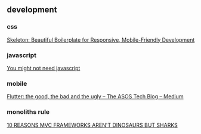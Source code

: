 ## development

### css

[Skeleton: Beautiful Boilerplate for Responsive, Mobile-Friendly Development](http://www.getskeleton.com/)


### javascript

[You might not need javascript](http://youmightnotneedjs.com/)


### mobile

[Flutter: the good, the bad and the ugly – The ASOS Tech Blog – Medium](https://medium.com/asos-techblog/flutter-vs-react-native-for-ios-android-app-development-c41b4e038db9)


### monoliths rule

[10 REASONS MVC FRAMEWORKS AREN'T DINOSAURS BUT SHARKS](https://www.david-dahan.com/blog/10-reasons-mvc-frameworks-arent-dinosaurs-but-sharks)
